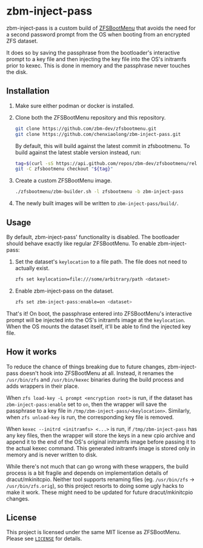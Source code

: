 # zbm-inject-pass

zbm-inject-pass is a custom build of [ZFSBootMenu](https://zfsbootmenu.org) that avoids the need for a second password prompt from the OS when booting from an encrypted ZFS dataset.

It does so by saving the passphrase from the bootloader's interactive prompt to a key file and then injecting the key file into the OS's initramfs prior to kexec. This is done in memory and the passphrase never touches the disk.

## Installation

1. Make sure either podman or docker is installed.

2. Clone both the ZFSBootMenu repository and this repository.

    ```bash
    git clone https://github.com/zbm-dev/zfsbootmenu.git
    git clone https://github.com/chenxiaolong/zbm-inject-pass.git
    ```

    By default, this will build against the latest commit in zfsbootmenu. To build against the latest stable version instead, run:

    ```bash
    tag=$(curl -sS https://api.github.com/repos/zbm-dev/zfsbootmenu/releases/latest | jq -r .tag_name)
    git -C zfsbootmenu checkout "${tag}"
    ```

3. Create a custom ZFSBootMenu image.

    ```bash
    ./zfsbootmenu/zbm-builder.sh -l zfsbootmenu -b zbm-inject-pass
    ```

4. The newly built images will be written to `zbm-inject-pass/build/`.

## Usage

By default, zbm-inject-pass' functionality is disabled. The bootloader should behave exactly like regular ZFSBootMenu. To enable zbm-inject-pass:

1. Set the dataset's `keylocation` to a file path. The file does not need to actually exist.

    ```bash
    zfs set keylocation=file:///some/arbitrary/path <dataset>
    ```

2. Enable zbm-inject-pass on the dataset.

    ```bash
    zfs set zbm-inject-pass:enable=on <dataset>
    ```

That's it! On boot, the passphrase entered into ZFSBootMenu's interactive prompt will be injected into the OS's initramfs image at the `keylocation`. When the OS mounts the dataset itself, it'll be able to find the injected key file.

## How it works

To reduce the chance of things breaking due to future changes, zbm-inject-pass doesn't hook into ZFSBootMenu at all. Instead, it renames the `/usr/bin/zfs` and `/usr/bin/kexec` binaries during the build process and adds wrappers in their place.

When `zfs load-key -L prompt <encryption root>` is run, if the dataset has `zbm-inject-pass:enable` set to `on`, then the wrapper will save the passphrase to a key file in `/tmp/zbm-inject-pass/<keylocation>`. Similarly, when `zfs unload-key` is run, the corresponding key file is removed.

When `kexec --initrd <initramfs> <...>` is run, if `/tmp/zbm-inject-pass` has any key files, then the wrapper will store the keys in a new cpio archive and append it to the end of the OS's original initramfs image before passing it to the actual kexec command. This generated initramfs image is stored only in memory and is never written to disk.

While there's not much that can go wrong with these wrappers, the build process is a bit fragile and depends on implementation details of dracut/mkinitcpio. Neither tool supports renaming files (eg. `/usr/bin/zfs` -> `/usr/bin/zfs.orig`), so this project resorts to doing some ugly hacks to make it work. These might need to be updated for future dracut/mkinitcpio changes.

## License

This project is licensed under the same MIT license as ZFSBootMenu. Please see [`LICENSE`](./LICENSE) for details.
